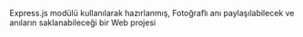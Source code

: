 Express.js modülü kullanılarak hazırlanmış, Fotoğraflı anı paylaşılabilecek ve anıların saklanabileceği bir Web projesi
